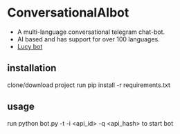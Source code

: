 # ConversationalAIbot
- A multi-language conversational telegram chat-bot. 
- AI based and has support for over 100 languages.
- [Lucy bot](https://t.me/Tele_fileBot)

## installation
clone/download project 
run pip install -r requirements.txt


## usage
run python bot.py -t <TOKEN> -i <api_id> -q <api_hash> to start bot 






